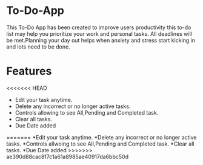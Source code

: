 # To-Do-App
This To-Do App has been created to improve users productivity this to-do list may help you prioritize your work and personal tasks.
All deadlines will be met.Planning your day out helps when anxiety and stress start kicking in and lots need to be done.

# Features
<<<<<<< HEAD
<ul>
<li>Edit your task anytime.</li>
<li>Delete any incorrect or no longer active tasks.</li>
<li>Controls allowing to see All,Pending and Completed task.</li>
<li>Clear all tasks.</li>
<li>Due Date added</li>
</ul>
=======
*Edit your task anytime.
*Delete any incorrect or no longer active tasks.
*Controls allwoing to see All,Pending and Completed task.
*Clear all tasks.
*Due Date added
>>>>>>> ae390d88cac8f7c1a61a8985ae40917da6bbc50d
